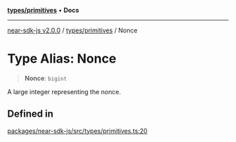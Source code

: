 [**types/primitives**](../README.md) • **Docs**

***

[near-sdk-js v2.0.0](../../../packages.md) / [types/primitives](../README.md) / Nonce

# Type Alias: Nonce

> **Nonce**: `bigint`

A large integer representing the nonce.

## Defined in

[packages/near-sdk-js/src/types/primitives.ts:20](https://github.com/LimeChain/near-sdk-js/blob/5530eb605b430589e35fde22ec4943fa536f58d1/packages/near-sdk-js/src/types/primitives.ts#L20)

